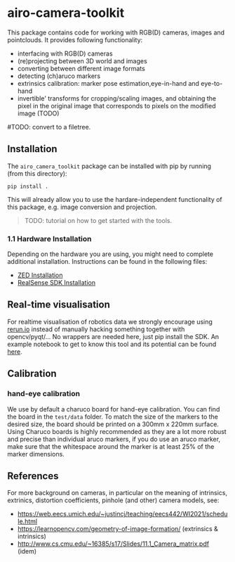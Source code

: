 # airo-camera-toolkit
This package contains code for working with RGB(D) cameras, images and pointclouds. It provides following functionality:

- interfacing with RGB(D) cameras
- (re)projecting between 3D world and images
- converting between different image formats
- detecting (ch)aruco markers
- extrinsics calibration: marker pose estimation,eye-in-hand and eye-to-hand
- invertible' transforms for cropping/scaling images, and obtaining the pixel in the original image that corresponds to pixels on the modified image (TODO)

#TODO: convert to a filetree.

## Installation
The `airo_camera_toolkit` package can be installed with pip by running (from this directory):
```
pip install .
```
This will already allow you to use the hardare-independent functionality of this package, e.g. image conversion and projection.

> TODO: tutorial on how to get started with the tools.

### 1.1 Hardware Installation
Depending on the hardware you are using, you might need to complete additional installation.
Instructions can be found in the following files:
* [ZED Installation](airo_camera_toolkit/cameras/zed_installation.md)
* [RealSense SDK Installation](https://github.com/IntelRealSense/librealsense)

## Real-time visualisation
For realtime visualisation of robotics data we  strongly encourage using [rerun.io](https://www.rerun.io/) instead of manually hacking something together with opencv/pyqt/... No wrappers are needed here, just pip install the SDK. An example notebook to get to know this tool and its potential can be found [here](docs/rerun-zed-example.ipynb).

## Calibration
### hand-eye calibration
We use by default a charuco board for hand-eye calibration. You can find the board in the `test/data` folder. To match the size of the markers to the desired size, the board should be printed on a 300mm x 220mm surface. Using Charuco boards is highly recommended as they are a lot more robust and precise than individual aruco markers, if you do use an aruco marker, make sure that the whitespace around the marker is at least 25% of the marker dimensions.
## References
For more background on cameras, in particular on the meaning of intrinsics, extrinics, distortion coefficients, pinhole (and other) camera models, see:
 - https://web.eecs.umich.edu/~justincj/teaching/eecs442/WI2021/schedule.html
 - https://learnopencv.com/geometry-of-image-formation/ (extrinsics & intrinsics)
 - http://www.cs.cmu.edu/~16385/s17/Slides/11.1_Camera_matrix.pdf (idem)
